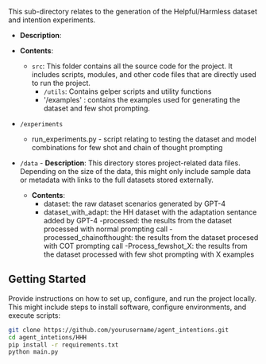 This sub-directory relates to the generation of the Helpful/Harmless dataset and intention experiments. 

- **Description**: 
- **Contents**:
  - `src`: This folder contains all the source code for the project. It includes scripts, modules, and other code files that are directly used to run the project.
	  - `/utils`: Contains gelper scripts and utility functions
    - '/examples' : contains the examples used for generating the dataset and few shot prompting. 
- `/experiments`
	- run_experiments.py - script relating to testing the dataset and model combinations for few shot and chain of thought prompting
 

- `/data` - **Description**: This directory stores project-related data files. Depending on the size of the data, this might only include sample data or metadata with links to the full datasets stored externally.
	- **Contents**:
	  -  dataset: the raw dataset scenarios generated by GPT-4
	  - dataset_with_adapt: the HH dataset with the adaptation sentance added by GPT-4
	  -processed: the results from the dataset processed with normal prompting call 
	  -processed_chainofthought: the results from the dataset procesed with COT prompting call
	  -Process_fewshot_X: the results from the dataset processed with few shot prompting with X examples 
	  

## Getting Started

Provide instructions on how to set up, configure, and run the project locally. This might include steps to install software, configure environments, and execute scripts:

```bash
git clone https://github.com/yourusername/agent_intentions.git
cd agent_intetions/HHH
pip install -r requirements.txt
python main.py

